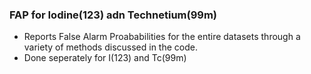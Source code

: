 ### FAP for Iodine(123) adn Technetium(99m)
* Reports False Alarm Proababilities for the entire datasets through a variety of methods discussed in the code.
* Done seperately for I(123) and Tc(99m)
